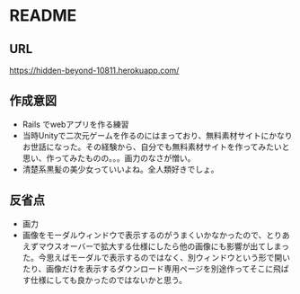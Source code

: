 # README

## URL
https://hidden-beyond-10811.herokuapp.com/

## 作成意図
- Rails でwebアプリを作る練習
- 当時Unityで二次元ゲームを作るのにはまっており、無料素材サイトにかなりお世話になった。その経験から、自分でも無料素材サイトを作ってみたいと思い、作ってみたものの。。。画力のなさが憎い。
- 清楚系黒髪の美少女っていいよね。全人類好きでしょ。

## 反省点
- 画力
- 画像をモーダルウィンドウで表示するのがうまくいかなかったので、とりあえずマウスオーバーで拡大する仕様にしたら他の画像にも影響が出てしまった。今思えばモーダルで表示するのではなく、別ウィンドウという形で開いたり、画像だけを表示するダウンロード専用ページを別途作ってそこに飛ばす仕様にしても良かったのではないかと思う。
